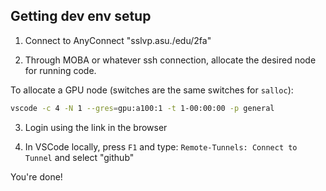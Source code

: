 
## Getting dev env setup

1. Connect to AnyConnect "sslvp.asu./edu/2fa"

2. Through MOBA or whatever ssh connection, allocate the desired node for running code.

To allocate a GPU node (switches are the same switches for `salloc`):

```bash
vscode -c 4 -N 1 --gres=gpu:a100:1 -t 1-00:00:00 -p general
```

3. Login using the link in the browser

4. In VSCode locally, press `F1` and type: `Remote-Tunnels: Connect to Tunnel` and select "github"

You're done!